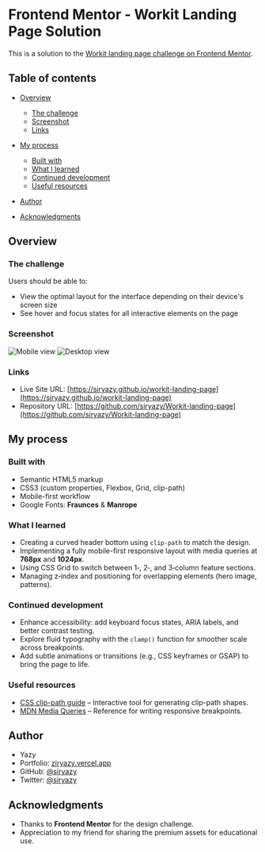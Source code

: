 # Frontend Mentor - Workit Landing Page Solution

This is a solution to the [Workit landing page challenge on Frontend Mentor](https://www.frontendmentor.io/challenges/workit-landing-page-2fYnyle5lu).

## Table of contents

* [Overview](#overview)

  * [The challenge](#the-challenge)
  * [Screenshot](#screenshot)
  * [Links](#links)
* [My process](#my-process)

  * [Built with](#built-with)
  * [What I learned](#what-i-learned)
  * [Continued development](#continued-development)
  * [Useful resources](#useful-resources)
* [Author](#author)
* [Acknowledgments](#acknowledgments)

## Overview

### The challenge

Users should be able to:

* View the optimal layout for the interface depending on their device's screen size
* See hover and focus states for all interactive elements on the page

### Screenshot

![Mobile view](./screenshot-mobile.png)
![Desktop view](./screenshot-desktop.jpg)

### Links

* Live Site URL: [https://siryazy.github.io/workit-landing-page](https://siryazy.github.io/workit-landing-page)
* Repository URL: [https://github.com/siryazy/Workit-landing-page](https://github.com/siryazy/Workit-landing-page)

## My process

### Built with

* Semantic HTML5 markup
* CSS3 (custom properties, Flexbox, Grid, clip-path)
* Mobile-first workflow
* Google Fonts: **Fraunces** & **Manrope**

### What I learned

* Creating a curved header bottom using `clip-path` to match the design.
* Implementing a fully mobile-first responsive layout with media queries at **768px** and **1024px**.
* Using CSS Grid to switch between 1‑, 2‑, and 3‑column feature sections.
* Managing z‑index and positioning for overlapping elements (hero image, patterns).

### Continued development

* Enhance accessibility: add keyboard focus states, ARIA labels, and better contrast testing.
* Explore fluid typography with the `clamp()` function for smoother scale across breakpoints.
* Add subtle animations or transitions (e.g., CSS keyframes or GSAP) to bring the page to life.

### Useful resources

* [CSS clip-path guide](https://bennettfeely.com/clippy/) – Interactive tool for generating clip-path shapes.
* [MDN Media Queries](https://developer.mozilla.org/en-US/docs/Web/CSS/Media_Queries) – Reference for writing responsive breakpoints.

## Author

* Yazy
* Portfolio: [ziryazy.vercel.app](https://ziryazy.vercel.app)
* GitHub: [@siryazy](https://github.com/siryazy)
* Twitter: [@siryazy](https://x.com/siryazy)

## Acknowledgments

* Thanks to **Frontend Mentor** for the design challenge.
* Appreciation to my friend for sharing the premium assets for educational use.
